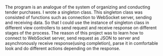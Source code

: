 The program is an analogue of the system of organizing and
conducting tender purchases. I wrote a singleton class. This singleton class
was consisted of functions such as connection to WebSocket server,
sending and receiving data. So that I could use the instance of singleton
class in different view controllers to send request and receive response on
different stages of the process. The reason of this project was to learn how
to connect to WebSocket server, send request as JSON to server and
asynchronously receive response(using completion), parse it in
comfortable look and do different actions depending on the response.
